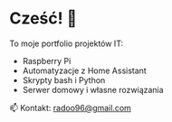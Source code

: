# Cześć! 👋

To moje portfolio projektów IT:
- Raspberry Pi
- Automatyzacje z Home Assistant
- Skrypty bash i Python
- Serwer domowy i własne rozwiązania

📫 Kontakt: radoo96@gmail.com

